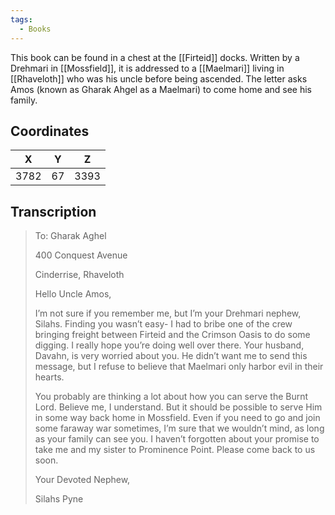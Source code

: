 ```yaml
---
tags:
  - Books
---
```


This book can be found in a chest at the [[Firteid]] docks. Written by a Drehmari in [[Mossfield]], it is addressed to a [[Maelmari]] living in [[Rhaveloth]] who was his uncle before being ascended. The letter asks Amos (known as Gharak Ahgel as a Maelmari) to come home and see his family.

## Coordinates
| **X** | **Y** | **Z** |
| :---: | :---: | :---: |
| 3782  |  67   | 3393  |

## Transcription
> To:
> Gharak Aghel
>
> 400 Conquest Avenue
>
> Cinderrise, Rhaveloth
>
> Hello Uncle Amos,
>
> I’m not sure if you remember me, but I’m your Drehmari nephew, Silahs. Finding you wasn’t easy- I had to bribe one of the crew bringing freight between Firteid and the Crimson Oasis to do some digging.
> I really hope you’re doing well over there. Your husband, Davahn, is very worried about you. He didn’t want me to send this message, but I refuse to believe that Maelmari only harbor evil in their hearts.
>
> You probably are thinking a lot about how you can serve the Burnt Lord. Believe me, I understand. But it should be possible to serve Him in some way back home in Mossfield. Even if you need to go and join some faraway war sometimes, I’m sure that we wouldn’t mind, as long as your family can see you. I haven’t forgotten about your promise to take me and my sister to Prominence Point. Please come back to us soon.
>
> Your Devoted Nephew,
>
> Silahs Pyne


